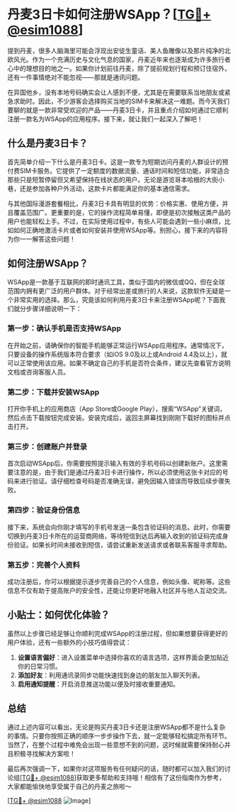 # 丹麦3日卡如何注册WSApp？[[TG💪+ @esim1088](https://t.me/s/esim1088)]

提到丹麦，很多人脑海里可能会浮现出安徒生童话、美人鱼雕像以及那片纯净的北欧风光。作为一个充满历史与文化气息的国家，丹麦近年来也逐渐成为许多旅行者心中的理想目的地之一。如果你计划前往丹麦，除了提前规划行程和预订住宿外，还有一件事情绝对不能忽视——那就是通讯问题。

在异国他乡，没有本地号码确实会让人感到不便，尤其是在需要联系当地朋友或紧急求助时。因此，不少游客会选择购买当地的SIM卡来解决这一难题。而今天我们要聊的就是一款非常受欢迎的产品——丹麦3日卡，并且重点介绍如何通过它顺利注册一款名为WSApp的应用程序。接下来，就让我们一起深入了解吧！

## 什么是丹麦3日卡？

首先简单介绍一下什么是丹麦3日卡。这是一款专为短期访问丹麦的人群设计的预付费SIM卡服务。它提供了一定额度的数据流量、通话时间和短信功能，非常适合那些只是短暂停留但又希望保持在线状态的用户。无论是游览哥本哈根的大街小巷，还是参加各种户外活动，这款卡片都能满足你的基本通信需求。

与其他国际漫游套餐相比，丹麦3日卡具有明显的优势：价格实惠、使用方便，并且覆盖范围广。更重要的是，它的操作流程简单易懂，即便是初次接触这类产品的用户也能轻松上手。不过，在实际使用过程中，有些人可能会遇到一些小麻烦，比如如何正确地激活卡片或者如何安装并使用WSApp等。别担心，接下来的内容将为你一一解答这些问题！

## 如何注册WSApp？

WSApp是一款基于互联网的即时通讯工具，类似于国内的微信或QQ，但在全球范围内拥有更广泛的用户群体。对于经常出差或旅行的人来说，这款软件无疑是一个非常实用的选择。那么，究竟该如何利用丹麦3日卡来注册WSApp呢？下面我们就分步骤详细说明一下：

### 第一步：确认手机是否支持WSApp

在开始之前，请确保你的智能手机能够正常运行WSApp应用程序。通常情况下，只要设备的操作系统版本符合要求（如iOS 9.0及以上或Android 4.4及以上），就可以正常使用该应用。如果不确定自己的手机是否符合条件，建议先查看官方说明文档或咨询客服人员。

### 第二步：下载并安装WSApp

打开你手机上的应用商店（App Store或Google Play），搜索“WSApp”关键词，然后点击下载按钮完成安装。安装完成后，返回主屏幕找到刚刚下载好的图标并点击打开。

### 第三步：创建账户并登录

首次启动WSApp后，你需要按照提示输入有效的手机号码以创建新账户。这里需要注意的是，由于我们是通过丹麦3日卡进行操作，所以必须使用这张卡对应的号码来进行验证。请仔细检查号码是否准确无误，避免因输入错误而导致后续步骤失败。

### 第四步：验证身份信息

接下来，系统会向你刚才填写的手机号发送一条包含验证码的消息。此时，你需要切换到丹麦3日卡所在的运营商网络，等待短信到达后再输入收到的验证码完成身份验证。如果长时间未接收到短信，请尝试重新发送请求或者联系客服寻求帮助。

### 第五步：完善个人资料

成功注册后，你可以根据提示逐步完善自己的个人信息，例如头像、昵称等。这些信息不仅有助于提高账户的安全性，还能让你更好地融入社区并与他人互动交流。

## 小贴士：如何优化体验？

虽然以上步骤已经足够让你顺利完成WSApp的注册过程，但如果想要获得更好的用户体验，还有一些额外的小技巧值得尝试：

1. **设置语言偏好**：进入设置菜单中选择你喜欢的语言选项，这样界面会更加贴近你的日常习惯。
2. **添加好友**：利用通讯录同步功能快速找到身边的朋友加入聊天列表。
3. **启用通知提醒**：开启消息推送功能以便及时接收重要通知。

## 总结

通过上述内容可以看出，无论是购买丹麦3日卡还是注册WSApp都不是什么复杂的事情。只要你按照正确的顺序一步步操作下去，就一定能够轻松搞定所有环节。当然了，在整个过程中难免会出现一些意想不到的问题，这时候就需要保持耐心并且积极寻找解决方案啦！

最后再次强调一下，如果你对这项服务有任何疑问的话，随时都可以加入我们的讨论组[[TG💪+ @esim1088](https://t.me/s/esim1088)]获取更多帮助和支持哦！相信有了这份指南作为参考，大家都能愉快地享受属于自己的丹麦之旅啦～

[[TG💪+ @esim1088](https://t.me/s/esim1088) ![Image](https://i.postimg.cc/4NQfJmqS/Snipaste-2025-05-13-00-14-12.png)]